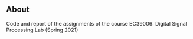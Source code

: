 ## About
Code and report of the assignments of the course EC39006: Digital Signal Processing Lab (Spring 2021)
